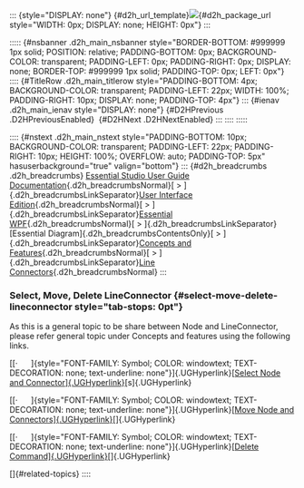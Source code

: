 ::: {style="DISPLAY: none"}
[](ms-xhelp:///?Id=d2h_url_template){#d2h_url_template}![](!package_url!){#d2h_package_url style="WIDTH: 0px; DISPLAY: none; HEIGHT: 0px"}
:::

::::: {#nsbanner .d2h_main_nsbanner style="BORDER-BOTTOM: #999999 1px solid; POSITION: relative; PADDING-BOTTOM: 0px; BACKGROUND-COLOR: transparent; PADDING-LEFT: 0px; PADDING-RIGHT: 0px; DISPLAY: none; BORDER-TOP: #999999 1px solid; PADDING-TOP: 0px; LEFT: 0px"}
:::: {#TitleRow .d2h_main_titlerow style="PADDING-BOTTOM: 4px; BACKGROUND-COLOR: transparent; PADDING-LEFT: 22px; WIDTH: 100%; PADDING-RIGHT: 10px; DISPLAY: none; PADDING-TOP: 4px"}
::: {#ienav .d2h_main_ienav style="DISPLAY: none"}
[](ms-xhelp:///?Id=5e0006f2-2d67-467b-9496-a65b58a01a86){#D2HPrevious .D2HPreviousEnabled}  [](ms-xhelp:///?Id=65ab0770-da90-4ef6-aec2-62cc65aaec75){#D2HNext .D2HNextEnabled}
:::
::::
:::::

:::: {#nstext .d2h_main_nstext style="PADDING-BOTTOM: 10px; BACKGROUND-COLOR: transparent; PADDING-LEFT: 22px; PADDING-RIGHT: 10px; HEIGHT: 100%; OVERFLOW: auto; PADDING-TOP: 5px" hasuserbackground="true" valign="bottom"}
::: {#d2h_breadcrumbs .d2h_breadcrumbs}
[Essential Studio User Guide Documentation](ms-xhelp:///?Id=12457748-09e3-4d74-a240-8e049cedf030){.d2h_breadcrumbsNormal}[ \> ]{.d2h_breadcrumbsLinkSeparator}[User Interface Edition](ms-xhelp:///?Id=c29296b7-531c-413b-a0ec-488ca1f7f669){.d2h_breadcrumbsNormal}[ \> ]{.d2h_breadcrumbsLinkSeparator}[Essential WPF](ms-xhelp:///?Id=7f4f82c5-151c-4262-94d0-75c4626c77bc){.d2h_breadcrumbsNormal}[ \> ]{.d2h_breadcrumbsLinkSeparator}[Essential Diagram]{.d2h_breadcrumbsContentsOnly}[ \> ]{.d2h_breadcrumbsLinkSeparator}[Concepts and Features](ms-xhelp:///?Id=8625d466-6e21-495a-b811-4ecee754da81){.d2h_breadcrumbsNormal}[ \> ]{.d2h_breadcrumbsLinkSeparator}[Line Connectors](ms-xhelp:///?Id=aa573b6b-29bb-4c85-aa22-7ebc69ffbdcc){.d2h_breadcrumbsNormal}
:::

### Select, Move, Delete LineConnector {#select-move-delete-lineconnector style="tab-stops: 0pt"}

As this is a general topic to be share between Node and LineConnector, please refer general topic under Concepts and features using the following links.

[[·      ]{style="FONT-FAMILY: Symbol; COLOR: windowtext; TEXT-DECORATION: none; text-underline: none"}]{.UGHyperlink}[[Select Node and Connector]{.UGHyperlink}](ms-xhelp:///?Id=bc95822c-acf4-47a6-86e2-d0c73d627036)[s]{.UGHyperlink}

[[·      ]{style="FONT-FAMILY: Symbol; COLOR: windowtext; TEXT-DECORATION: none; text-underline: none"}]{.UGHyperlink}[[Move Node and Connectors]{.UGHyperlink}](ms-xhelp:///?Id=bc95822c-acf4-47a6-86e2-d0c73d627036)[]{.UGHyperlink}

[[·      ]{style="FONT-FAMILY: Symbol; COLOR: windowtext; TEXT-DECORATION: none; text-underline: none"}]{.UGHyperlink}[[Delete Command]{.UGHyperlink}](ms-xhelp:///?Id=bc95822c-acf4-47a6-86e2-d0c73d627036)[]{.UGHyperlink}

[]{#related-topics}
::::

